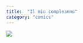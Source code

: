 ```yaml
---
title:  "Il mio compleanno"
category: "comics"
---
```


![]({{site.baseurl}}/assets/2019-09-28-il-mio-compleanno.png)
